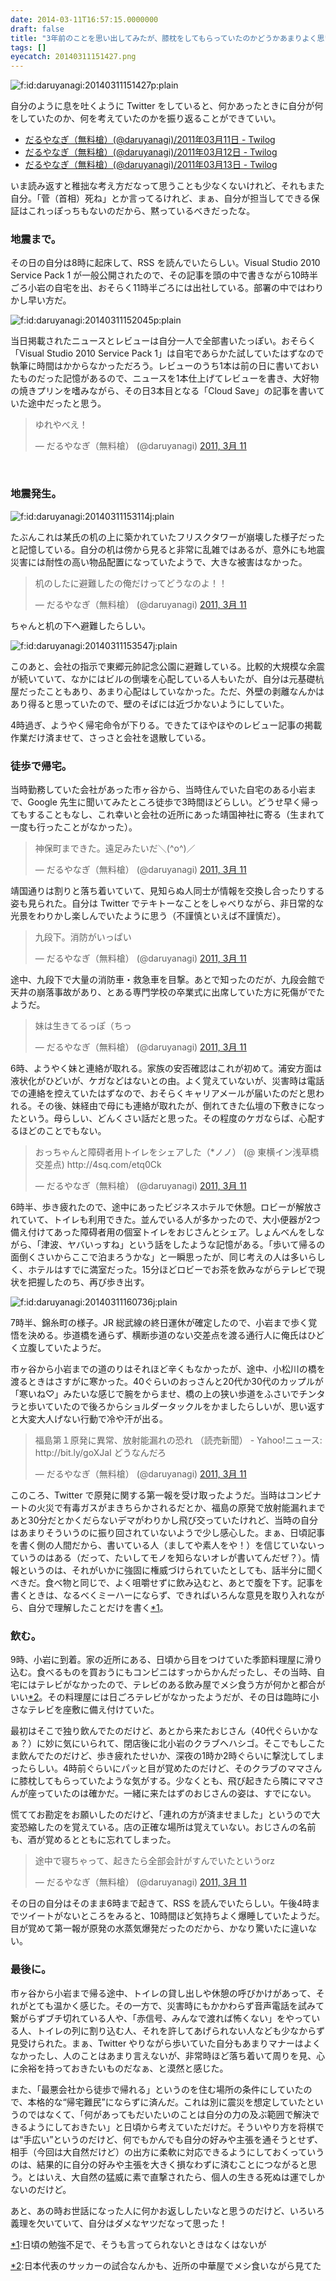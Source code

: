 ```yaml
---
date: 2014-03-11T16:57:15.0000000
draft: false
title: "3年前のことを思い出してみたが、膝枕をしてもらっていたのかどうかあまりよく思い出せない。"
tags: []
eyecatch: 20140311151427.png
---
```

<p><span itemscope itemtype="http://schema.org/Photograph"><img src="20140311151427.png" alt="f:id:daruyanagi:20140311151427p:plain" title="f:id:daruyanagi:20140311151427p:plain" class="hatena-fotolife" itemprop="image"></span></p><p>自分のように息を吐くように Twitter をしていると、何かあったときに自分が何をしていたのか、何を考えていたのかを振り返ることができていい。</p>

<ul>
<li><a href="http://twilog.org/daruyanagi/date-110311">&#x3060;&#x308B;&#x3084;&#x306A;&#x304E;&#xFF08;&#x7121;&#x6599;&#x69CD;&#xFF09;(@daruyanagi)/2011&#x5E74;03&#x6708;11&#x65E5; - Twilog</a></li>
<li><a href="http://twilog.org/daruyanagi/date-110312">&#x3060;&#x308B;&#x3084;&#x306A;&#x304E;&#xFF08;&#x7121;&#x6599;&#x69CD;&#xFF09;(@daruyanagi)/2011&#x5E74;03&#x6708;12&#x65E5; - Twilog</a></li>
<li><a href="http://twilog.org/daruyanagi/date-110313">&#x3060;&#x308B;&#x3084;&#x306A;&#x304E;&#xFF08;&#x7121;&#x6599;&#x69CD;&#xFF09;(@daruyanagi)/2011&#x5E74;03&#x6708;13&#x65E5; - Twilog</a></li>
</ul><p>いま読み返すと稚拙な考え方だなって思うことも少なくないけれど、それもまた自分。「菅（首相）死ね」とか言ってるけれど、まぁ、自分が担当してできる保証はこれっぽっちもないのだから、黙っているべきだったな。</p>

<div class="section">
<h3>地震まで。</h3>
<p>その日の自分は8時に起床して、RSS を読んでいたらしい。Visual Studio 2010 Service Pack 1 が一般公開されたので、その記事を頭の中で書きながら10時半ごろ小岩の自宅を出、おそらく11時半ごろには出社している。部署の中ではわりかし早い方だ。</p><p><span itemscope itemtype="http://schema.org/Photograph"><img src="20140311152045.png" alt="f:id:daruyanagi:20140311152045p:plain" title="f:id:daruyanagi:20140311152045p:plain" class="hatena-fotolife" itemprop="image"></span></p><p>当日掲載されたニュースとレビューは自分一人で全部書いたっぽい。おそらく「Visual Studio 2010 Service Pack 1」は自宅であらかた試していたはずなので執筆に時間はかからなかっただろう。レビューのうち1本は前の日に書いておいたものだった記憶があるので、ニュースを1本仕上げてレビューを書き、大好物の焼きプリンを嗜みながら、その日3本目となる「Cloud Save」の記事を書いていた途中だったと思う。</p><p><blockquote class="twitter-tweet" lang="ja"><p>ゆれやべえ！</p>&mdash; だるやなぎ（無料槍） (@daruyanagi) <a href="https://twitter.com/daruyanagi/statuses/46085200215674880">2011, 3月 11</a></blockquote><script async src="//platform.twitter.com/widgets.js" charset="utf-8"></script><br />
</p>

</div>
<div class="section">
<h3>地震発生。</h3>
<p><span itemscope itemtype="http://schema.org/Photograph"><img src="20140311153114.jpg" alt="f:id:daruyanagi:20140311153114j:plain" title="f:id:daruyanagi:20140311153114j:plain" class="hatena-fotolife" itemprop="image"></span></p><p>たぶんこれは某氏の机の上に築かれていたフリスクタワーが崩壊した様子だったと記憶している。自分の机は傍から見ると非常に乱雑ではあるが、意外にも地震災害には耐性の高い物品配置になっていたようで、大きな被害はなかった。</p><p><blockquote class="twitter-tweet" lang="ja"><p>机のしたに避難したの俺だけってどうなのよ！！</p>&mdash; だるやなぎ（無料槍） (@daruyanagi) <a href="https://twitter.com/daruyanagi/statuses/46087903574634496">2011, 3月 11</a></blockquote><script async src="//platform.twitter.com/widgets.js" charset="utf-8"></script></p><p>ちゃんと机の下へ避難したらしい。</p><p><span itemscope itemtype="http://schema.org/Photograph"><img src="20140311153547.jpg" alt="f:id:daruyanagi:20140311153547j:plain" title="f:id:daruyanagi:20140311153547j:plain" class="hatena-fotolife" itemprop="image"></span></p><p>このあと、会社の指示で東郷元帥記念公園に避難している。比較的大規模な余震が続いていて、なかにはビルの倒壊を心配している人もいたが、自分は元基礎杭屋だったこともあり、あまり心配はしていなかった。ただ、外壁の剥離なんかはあり得ると思っていたので、壁のそばには近づかないようにしていた。</p><p>4時過ぎ、ようやく帰宅命令が下りる。できたてほやほやのレビュー記事の掲載作業だけ済ませて、さっさと会社を退散している。</p>

</div>
<div class="section">
<h3>徒歩で帰宅。</h3>
<p>当時勤務していた会社があった市ヶ谷から、当時住んでいた自宅のある小岩まで、Google 先生に聞いてみたところ徒歩で3時間ほどらしい。どうせ早く帰ってもすることもなし、これ幸いと会社の近所にあった靖国神社に寄る（生まれて一度も行ったことがなかった）。</p><p><blockquote class="twitter-tweet" lang="ja"><p>神保町まできた。遠足みたいだ＼(^o^)／</p>&mdash; だるやなぎ（無料槍） (@daruyanagi) <a href="https://twitter.com/daruyanagi/statuses/46124941539676160">2011, 3月 11</a></blockquote><script async src="//platform.twitter.com/widgets.js" charset="utf-8"></script></p><p>靖国通りは割りと落ち着いていて、見知らぬ人同士が情報を交換し合ったりする姿も見られた。自分は Twitter でテキトーなことをしゃべりながら、非日常的な光景をわりかし楽しんでいたように思う（不謹慎といえば不謹慎だ）。</p><p><blockquote class="twitter-tweet" lang="ja"><p>九段下。消防がいっぱい</p>&mdash; だるやなぎ（無料槍） (@daruyanagi) <a href="https://twitter.com/daruyanagi/statuses/46122434683871232">2011, 3月 11</a></blockquote><script async src="//platform.twitter.com/widgets.js" charset="utf-8"></script></p><p>途中、九段下で大量の消防車・救急車を目撃。あとで知ったのだが、九段会館で天井の崩落事故があり、とある専門学校の卒業式に出席していた方に死傷がでたようだ。</p><p><blockquote class="twitter-tweet" lang="ja"><p>妹は生きてるっぽ（ちっ</p>&mdash; だるやなぎ（無料槍） (@daruyanagi) <a href="https://twitter.com/daruyanagi/statuses/46131443138707456">2011, 3月 11</a></blockquote><script async src="//platform.twitter.com/widgets.js" charset="utf-8"></script></p><p>6時、ようやく妹と連絡が取れる。家族の安否確認はこれが初めて。浦安方面は液状化がひどいが、ケガなどはないとの由。よく覚えていないが、災害時は電話での連絡を控えていたはずなので、おそらくキャリアメールが届いたのだと思われる。その後、妹経由で母にも連絡が取れたが、倒れてきた仏壇の下敷きになったという。母らしい、どんくさい話だと思った。その程度のケガならば、心配するほどのことでもない。</p><p><blockquote class="twitter-tweet" lang="ja"><p>おっちゃんと障碍者用トイレをシェアした（*ノノ） (@ 東横イン浅草橋交差点) http://4sq.com/etq0Ck</p>&mdash; だるやなぎ（無料槍） (@daruyanagi) <a href="https://twitter.com/daruyanagi/statuses/46138748467032064">2011, 3月 11</a></blockquote><script async src="//platform.twitter.com/widgets.js" charset="utf-8"></script></p><p>6時半、歩き疲れたので、途中にあったビジネスホテルで休憩。ロビーが解放されていて、トイレも利用できた。並んでいる人が多かったので、大小便器が2つ備え付けてあった障碍者用の個室トイレをおじさんとシェア。しょんべんをしながら、「津波、ヤバいっすね」という話をしたような記憶がある。「歩いて帰るの面倒くさいからここで泊まろうかな」と一瞬思ったが、同じ考えの人は多いらしく、ホテルはすでに満室だった。15分ほどロビーでお茶を飲みながらテレビで現状を把握したのち、再び歩き出す。</p><p><span itemscope itemtype="http://schema.org/Photograph"><img src="20140311160736.jpg" alt="f:id:daruyanagi:20140311160736j:plain" title="f:id:daruyanagi:20140311160736j:plain" class="hatena-fotolife" itemprop="image"></span></p><p>7時半、錦糸町の様子。JR 総武線の終日運休が確定したので、小岩まで歩く覚悟を決める。歩道橋を通らず、横断歩道のない交差点を渡る通行人に俺氏はひどく立腹していたようだ。</p><p>市ヶ谷から小岩までの道のりはそれほど辛くもなかったが、途中、小松川の橋を渡るときはさすがに寒かった。40ぐらいのおっさんと20代か30代のカップルが「寒いね♡」みたいな感じで腕をからませ、橋の上の狭い歩道をふさいでチンタラと歩いていたので後ろからショルダータックルをかましたらしいが、思い返すと大変大人げない行動で冷や汗が出る。</p><p><blockquote class="twitter-tweet" lang="ja"><p>福島第１原発に異常、放射能漏れの恐れ （読売新聞） - Yahoo!ニュース: http://bit.ly/goXJaI どうなんだろ</p>&mdash; だるやなぎ（無料槍） (@daruyanagi) <a href="https://twitter.com/daruyanagi/statuses/46147201751199744">2011, 3月 11</a></blockquote><script async src="//platform.twitter.com/widgets.js" charset="utf-8"></script></p><p>このころ、Twitter で原発に関する第一報を受け取ったようだ。当時はコンビナートの火災で有毒ガスがまきちらかされるだとか、福島の原発で放射能漏れまであと30分だとかくだらないデマがわりかし飛び交っていたけれど、当時の自分はあまりそういうのに振り回されていないようで少し感心した。まぁ、日頃記事を書く側の人間だから、書いている人（ましてや素人をや！）を信じていないっていうのはある（だって、たいしてモノを知らないオレが書いてんだぜ？）。情報というのは、それがいかに強固に権威づけられていたとしても、話半分に聞くべきだ。食べ物と同じで、よく咀嚼せずに飲み込むと、あとで腹を下す。記事を書くときは、なるべくミーハーにならず、できればいろんな意見を取り入れながら、自分で理解したことだけを書く<a href="#f1" name="fn1" title="日頃の勉強不足で、そうも言ってられないときはなくはないが">*1</a>。</p>

</div>
<div class="section">
<h3>飲む。</h3>
<p>9時、小岩に到着。家の近所にある、日頃から目をつけていた季節料理屋に滑り込む。食べるものを買おうにもコンビニはすっからかんだったし、その当時、自宅にはテレビがなかったので、テレビのある飲み屋でメシ食う方が何かと都合がいい<a href="#f2" name="fn2" title="日本代表のサッカーの試合なんかも、近所の中華屋でメシ食いながら見てた">*2</a>。その料理屋には日ごろテレビがなかったようだが、その日は臨時に小さなテレビを座敷に備え付けていた。</p><p>最初はそこで独り飲んでたのだけど、あとから来たおじさん（40代ぐらいかなぁ？）に妙に気にいられて、閉店後に北小岩のクラブへハシゴ。そこでもしこたま飲んでたのだけど、歩き疲れたせいか、深夜の1時か2時ぐらいに撃沈してしまったらしい。4時前ぐらいにパッと目が覚めたのだけど、そのクラブのママさんに膝枕してもらっていたような気がする。少なくとも、飛び起きたら隣にママさんが座っていたのは確かだ。一緒に来たはずのおじさんの姿は、すでにない。</p><p>慌ててお勘定をお願いしたのだけど、「連れの方が済ませました」というので大変恐縮したのを覚えている。店の正確な場所は覚えていない。おじさんの名前も、酒が覚めるとともに忘れてしまった。</p><p><blockquote class="twitter-tweet" lang="ja"><p>途中で寝ちゃって、起きたら全部会計がすんでいたというorz</p>&mdash; だるやなぎ（無料槍） (@daruyanagi) <a href="https://twitter.com/daruyanagi/statuses/46311280558080000">2011, 3月 11</a></blockquote><script async src="//platform.twitter.com/widgets.js" charset="utf-8"></script></p><p>その日の自分はそのまま6時まで起きて、RSS を読んでいたらしい。午後4時までツイートがないところをみると、10時間ほど気持ちよく爆睡していたようだ。目が覚めて第一報が原発の水蒸気爆発だったのだから、かなり驚いたに違いない。</p>

</div>
<div class="section">
<h3>最後に。</h3>
<p>市ヶ谷から小岩まで帰る途中、トイレの貸し出しや休憩の呼びかけがあって、それがとても温かく感じた。その一方で、災害時にもかかわらず音声電話を試みて繋がらずブチ切れている人や、「赤信号、みんなで渡れば怖くない」をやっている人、トイレの列に割り込む人、それを許してあげられない人なども少なからず見受けられた。まぁ、Twitter やりながら歩いていた自分もあまりマナーはよくなかったし、人のことはあまり言えないが、非常時ほど落ち着いて周りを見、心に余裕を持っておきたいものだなぁ、と漠然と感じた。</p><p>また、「最悪会社から徒歩で帰れる」というのを住む場所の条件にしていたので、本格的な“帰宅難民”にならずに済んだ。これは別に震災を想定していたというのではなくて、「何があってもだいたいのことは自分の力の及ぶ範囲で解決できるようにしておきたい」と日頃から考えていただけだ。そういやり方を将棋では“手広い”というのだけど、何でもかんでも自分の好みや主張を通そうとせず、相手（今回は大自然だけど）の出方に柔軟に対応できるようにしておくっていうのは、結果的に自分の好みや主張を大きく損なわずに済むことにつながると思う。とはいえ、大自然の猛威に素で直撃されたら、個人の生きる死ぬは運でしかないのだけど。</p><p>あと、あの時お世話になった人に何かお返ししたいなと思うのだけど、いろいろ義理を欠いていて、自分はダメなヤツだなって思った！</p>

</div><div class="footnote">
<p class="footnote"><a href="#fn1" name="f1" class="footnote-number">*1</a><span class="footnote-delimiter">:</span><span class="footnote-text">日頃の勉強不足で、そうも言ってられないときはなくはないが</span></p>
<p class="footnote"><a href="#fn2" name="f2" class="footnote-number">*2</a><span class="footnote-delimiter">:</span><span class="footnote-text">日本代表のサッカーの試合なんかも、近所の中華屋でメシ食いながら見てた</span></p>
</div>